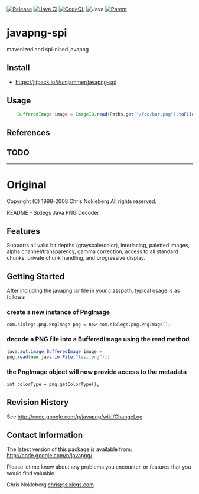 [![Release](https://jitpack.io/v/umjammer/javapng-spi.svg?style=flat-square)](https://jitpack.io/#umjammer/javapng-spi)
[![Java CI](https://github.com/umjammer/javapng-spi/actions/workflows/maven.yml/badge.svg)](https://github.com/umjammer/javapng-spi/actions/workflows/maven.yml)
[![CodeQL](https://github.com/umjammer/javapng-spi/actions/workflows/codeql.yml/badge.svg)](https://github.com/umjammer/javapng-spi/actions/workflows/codeql.yml)
![Java](https://img.shields.io/badge/Java-17-b07219)
[![Parent](https://img.shields.io/badge/Parent-vavi--image-pink)](https://github.com/umjammer/vavi-image)

# javapng-spi

mavenized and spi-nised javapng

## Install

* https://jitpack.io/#umjammer/javapng-spi

## Usage

```java
    BufferedImage image = ImageIO.read(Paths.get("/foo/bar.png").toFile());
```

## References

## TODO

---

# Original

Copyright (C) 1998-2008 Chris Nokleberg
All rights reserved.

README - Sixlegs Java PNG Decoder

## Features

Supports all valid bit depths (grayscale/color), interlacing, paletted
images, alpha channel/transparency, gamma correction, access to all
standard chunks, private chunk handling, and progressive display.

## Getting Started

After including the javapng jar file in your classpath, typical usage
is as follows:

### create a new instance of PngImage
`com.sixlegs.png.PngImage png = new com.sixlegs.png.PngImage();`

### decode a PNG file into a BufferedImage using the read method

```java
java.awt.image.BufferedImage image =
png.read(new java.io.File("test.png"));
```

### the PngImage object will now provide access to the metadata

`int colorType = png.getColorType();`

## Revision History

See http://code.google.com/p/javapng/wiki/ChangeLog

## Contact Information

The latest version of this package is available from:
http://code.google.com/p/javapng/

Please let me know about any problems you encounter, or features
that you would find valuable.

Chris Nokleberg <chris@sixlegs.com>

